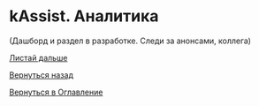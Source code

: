 # kAssist. Аналитика

(Дашборд и раздел в разработке. Следи за анонсами, коллега)

[Листай дальше](100-smart-real-cases-1.md)

[Вернуться назад](097-smartstatus.md)

[Вернуться в Оглавление](Readme.md)